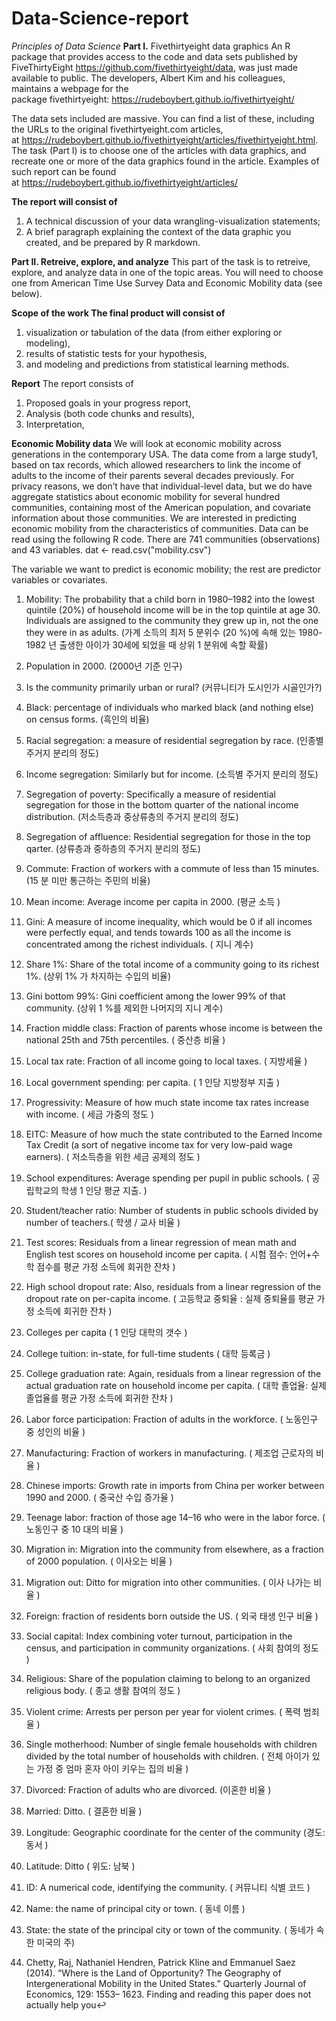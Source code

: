 # Data-Science-report

*Principles of Data Science*
**Part I.**
Fivethirtyeight data graphics An R package that provides access to the code and data sets published by FiveThirtyEight https://github.com/fivethirtyeight/data, was just made available to public. The developers, Albert Kim and his colleagues, maintains a webpage for the package fivethirtyeight: https://rudeboybert.github.io/fivethirtyeight/ 

The data sets included are massive. You can find a list of these, including the URLs to the original fivethirtyeight.com articles, at https://rudeboybert.github.io/fivethirtyeight/articles/fivethirtyeight.html. The task (Part I) is to choose one of the articles with data graphics, and recreate one or more of the data graphics found in the article. Examples of such report can be found at https://rudeboybert.github.io/fivethirtyeight/articles/ 

**The report will consist of**
1. A technical discussion of your data wrangling-visualization statements; 
2. A brief paragraph explaining the context of the data graphic you created, and be prepared by R markdown.   

**Part II. Retreive, explore, and analyze**
This part of the task is to retreive, explore, and analyze data in one of the topic areas. You will need to choose one from American Time Use Survey Data and Economic Mobility data (see below). 

**Scope of the work The final product will consist of**
1. visualization or tabulation of the data (from either exploring or modeling), 
2. results of statistic tests for your hypothesis, 
3. and modeling and predictions from statistical learning methods.  

**Report**
The report consists of 
1. Proposed goals in your progress report, 
2. Analysis (both code chunks and results), 
3. Interpretation,  

**Economic Mobility data**
We will look at economic mobility across generations in the contemporary USA. The data come from a large study1, based on tax records, which allowed researchers to link the income of adults to the income of their parents several decades previously. For privacy reasons, we don’t have that individual-level data, but we do have aggregate statistics about economic mobility for several hundred communities, containing most of the American population, and covariate information about those communities. We are interested in predicting economic mobility from the characteristics of communities. 
Data can be read using the following R code. There are 741 communities (observations) and 43 variables. 
dat &lt;- read.csv("mobility.csv")  

The variable we want to predict is economic mobility; the rest are predictor variables or covariates. 

1. Mobility: The probability that a child born in 1980–1982 into the lowest quintile (20%) of household income will be in the top quintile at age 30. Individuals are assigned to the community they grew up in, not the one they were in as adults. (가계 소득의 최저 5 분위수 (20 %)에 속해 있는 1980-1982 년 출생한 아이가 30세에 되었을 때 상위 1 분위에 속할 확률)  

2. Population in 2000. (2000년 기준 인구)  

3. Is the community primarily urban or rural? (커뮤니티가 도시인가 시골인가?)  

4. Black: percentage of individuals who marked black (and nothing else) on census forms. (흑인의 비율)  

5. Racial segregation: a measure of residential segregation by race. (인종별 주거지 분리의 정도)  

6. Income segregation: Similarly but for income. (소득별 주거지 분리의 정도)  

7. Segregation of poverty: Specifically a measure of residential segregation for those in the bottom quarter of the national income distribution. (저소득층과 중상류층의 주거지 분리의 정도)  

8. Segregation of affluence: Residential segregation for those in the top qarter. (상류층과 중하층의 주거지 분리의 정도)  

9. Commute: Fraction of workers with a commute of less than 15 minutes. (15 분 미만 통근하는 주민의 비율)  

10. Mean income: Average income per capita in 2000. (평균 소득 )  

11. Gini: A measure of income inequality, which would be 0 if all incomes were perfectly equal, and tends towards 100 as all the income is concentrated among the richest individuals. ( 지니 계수)  

12. Share 1%: Share of the total income of a community going to its richest 1%. (상위 1% 가 차지하는 수입의 비율)  

13. Gini bottom 99%: Gini coefficient among the lower 99% of that community. (상위 1 %를 제외한 나머지의 지니 계수)  

14. Fraction middle class: Fraction of parents whose income is between the national 25th and 75th percentiles. ( 중산층 비율 )  

15. Local tax rate: Fraction of all income going to local taxes. ( 지방세율 )  

16. Local government spending: per capita. ( 1 인당 지방정부 지출 )  

17. Progressivity: Measure of how much state income tax rates increase with income. ( 세금 가중의 정도 )  

18. EITC: Measure of how much the state contributed to the Earned Income Tax Credit (a sort of negative income tax for very low-paid wage earners). ( 저소득층을 위한 세금 공제의 정도 )  

19. School expenditures: Average spending per pupil in public schools. ( 공립학교의 학생 1 인당 평균 지출. )  

20. Student/teacher ratio: Number of students in public schools divided by number of teachers.( 학생 / 교사 비율 )  

21. Test scores: Residuals from a linear regression of mean math and English test scores on household income per capita. ( 시험 점수: 언어+수학 점수를 평균 가정 소득에 회귀한 잔차 )  

22. High school dropout rate: Also, residuals from a linear regression of the dropout rate on per-capita income. ( 고등학교 중퇴율 : 실제 중퇴율를 평균 가정 소득에 회귀한 잔차 )  

23. Colleges per capita ( 1 인당 대학의 갯수 )  

24. College tuition: in-state, for full-time students ( 대학 등록금 )  

25. College graduation rate: Again, residuals from a linear regression of the actual graduation rate on household income per capita. ( 대학 졸업율: 실제 졸업율를 평균 가정 소득에 회귀한 잔차 )  

26. Labor force participation: Fraction of adults in the workforce. ( 노동인구 중 성인의 비율 )  

27. Manufacturing: Fraction of workers in manufacturing. ( 제조업 근로자의 비율 )  

28. Chinese imports: Growth rate in imports from China per worker between 1990 and 2000. ( 중국산 수입 증가율 )  

29. Teenage labor: fraction of those age 14–16 who were in the labor force. ( 노동인구 중 10 대의 비율 )  

30. Migration in: Migration into the community from elsewhere, as a fraction of 2000 population. ( 이사오는 비율 )  

31. Migration out: Ditto for migration into other communities. ( 이사 나가는 비율 )  

32. Foreign: fraction of residents born outside the US. ( 외국 태생 인구 비율 )  

33. Social capital: Index combining voter turnout, participation in the census, and participation in community organizations. ( 사회 참여의 정도 )  

34. Religious: Share of the population claiming to belong to an organized religious body. ( 종교 생활 참여의 정도 )  

35. Violent crime: Arrests per person per year for violent crimes. ( 폭력 범죄율 )  

36. Single motherhood: Number of single female households with children divided by the total number of households with children. ( 전체 아이가 있는 가정 중 엄마 혼자 아이 키우는 집의 비율 )  

37. Divorced: Fraction of adults who are divorced. (이혼한 비율 )  

38. Married: Ditto. ( 결혼한 비율 )  

39. Longitude: Geographic coordinate for the center of the community (경도: 동서 )  

40. Latitude: Ditto ( 위도: 남북 )  

41. ID: A numerical code, identifying the community. ( 커뮤니티 식별 코드 )  

42. Name: the name of principal city or town. ( 동네 이름 )  

43. State: the state of the principal city or town of the community. ( 동네가 속한 미국의 주)   

1. Chetty, Raj, Nathaniel Hendren, Patrick Kline and Emmanuel Saez (2014). “Where is the Land of Opportunity? The Geography of Intergenerational Mobility in the United States.” Quarterly Journal of Economics, 129: 1553– 1623. Finding and reading this paper does not actually help you↩ 
